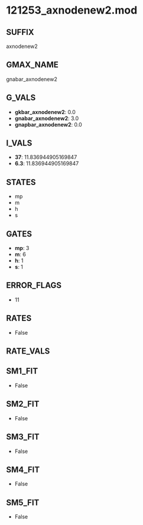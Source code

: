 # 121253_axnodenew2.mod

## SUFFIX

axnodenew2

## GMAX_NAME

gnabar_axnodenew2

## G_VALS

- **gkbar_axnodenew2**: 0.0
- **gnabar_axnodenew2**: 3.0
- **gnapbar_axnodenew2**: 0.0

## I_VALS

- **37**: 11.836944905169847
- **6.3**: 11.836944905169847

## STATES

- mp
- m
- h
- s

## GATES

- **mp**: 3
- **m**: 6
- **h**: 1
- **s**: 1

## ERROR_FLAGS

- 11

## RATES

- False

## RATE_VALS


## SM1_FIT

- False

## SM2_FIT

- False

## SM3_FIT

- False

## SM4_FIT

- False

## SM5_FIT

- False

